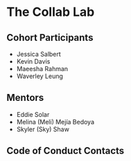 # The Collab Lab

## Cohort Participants

* Jessica Salbert
* Kevin Davis
* Maeesha Rahman
* Waverley Leung

## Mentors
* Eddie Solar
* Melina (Meli) Mejía Bedoya
* Skyler (Sky) Shaw 

## Code of Conduct Contacts

